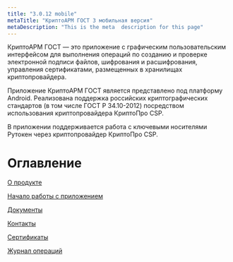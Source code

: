 ```yaml
---
title: "3.0.12 mobile"
metaTitle: "КриптоАРМ ГОСТ 3 мобильная версия"
metaDescription: "This is the meta  description for this page"
---
```


КриптоАРМ ГОСТ — это приложение с графическим пользовательским интерфейсом для выполнения операций по созданию и проверке электронной подписи файлов, шифрования и расшифрования, управления сертификатами, размещенных в хранилищах криптопровайдера.

Приложение КриптоАРМ ГОСТ является представлено под платформу Android. Реализована поддержка российских криптографических стандартов (в том числе ГОСТ Р 34.10-2012) посредством использования криптопровайдера КриптоПро CSP.

В приложении поддерживается работа с ключевыми носителями Рутокен через криптопровайдер КриптоПро CSP.

# Оглавление

[О продукте](https://docs.cryptoarm.ru/30-v3.0.12/001-about)  

[Начало работы с приложением](https://docs.cryptoarm.ru/30-v3.0.12/002-installation)  

[Документы](https://docs.cryptoarm.ru/30-v3.0.12/005-documents)  

[Контакты](https://docs.cryptoarm.ru/30-v3.0.12/007-contacts)  

[Сертификаты](https://docs.cryptoarm.ru/30-v3.0.12/009-certs)  

[Журнал операций](https://docs.cryptoarm.ru/30-v3.0.12/010-journal)  
